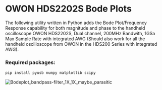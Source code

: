 # OWON HDS2202S Bode Plots
The following utility written in Python adds the Bode Plot/Frequency Response capability for both magnitude and phase to the handheld oscilloscope OWON HDS2202S, Dual channel, 200MHz Bandwith, 1GSa Max Sample Rate with integrated AWG (Should also work for all the handheld oscilloscope from OWON in the HDS200 Series with integrated AWG).

### Required packages:
```
pip install pyusb numpy matplotlib scipy
```

![Bodeplot_bandpass-filter_1X_1X_maybe_parasitic](https://github.com/SimoneAlbano000/OWON-HDS2202S-Bode-Plots/assets/36369471/c1848be0-f084-42d0-ba1e-a47f3d93264e)
